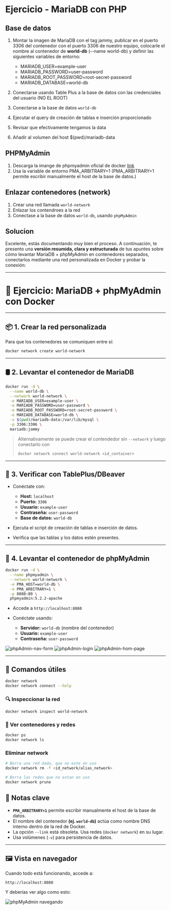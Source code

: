 # Ejercicio - MariaDB con PHP

## Base de datos
1. Montar la imagen de MariaDB con el tag jammy, publicar en el puerto 3306 del contenedor con el puerto 3306 de nuestro equipo, colocarle el nombre al contenedor de __world-db__ (--name world-db) y definir las siguientes variables de entorno:
    * MARIADB_USER=example-user
    * MARIADB_PASSWORD=user-password
    * MARIADB_ROOT_PASSWORD=root-secret-password
    * MARIADB_DATABASE=world-db

2. Conectarse usando Table Plus a la base de datos con las credenciales del usuario (NO EL ROOT)
3. Conectarse a la base de datos ```world-db```
4. Ejecutar el query de creación de tablas e inserción proporcionado
5. Revisar que efectivamente tengamos la data
6. Añadir al volumen del host $(pwd)/mariadb-data

## PHPMyAdmin
1. Descarga la imange de phpmyadmin oficial de docker [link](https://hub.docker.com/_/phpmyadmin/tags)
2. Usa la variable de entorno PMA_ARBITRARY=1 (PMA_ARBITRARY=1 permite escribir manualmente el host de la base de datos.)

## Enlazar contenedores (network)
1. Crear una red llamada `world-network`
2. Enlazar los contendroes a la red
3. Conectase a la base de datos `world-db`, usando `phpMyAdmin`


## Solucion
Excelente, estás documentando muy bien el proceso. A continuación, te presento una **versión resumida, clara y estructurada** de tus apuntes sobre cómo levantar MariaDB + phpMyAdmin en contenedores separados, conectarlos mediante una red personalizada en Docker y probar la conexión:

---

# 🐳 Ejercicio: MariaDB + phpMyAdmin con Docker

---

## 📦 1. Crear la red personalizada

Para que los contenedores se comuniquen entre sí:

```bash
docker network create world-network
```

---

## 🛢️ 2. Levantar el contenedor de MariaDB

```bash
docker run -d \
  --name world-db \
  --network world-network \
  -e MARIADB_USER=example-user \
  -e MARIADB_PASSWORD=user-password \
  -e MARIADB_ROOT_PASSWORD=root-secret-password \
  -e MARIADB_DATABASE=world-db \
  -v $(pwd)/mariadb-data:/var/lib/mysql \
  -p 3306:3306 \
  mariadb:jammy
```
> Alternativamente se puede crear el contendedor sin `--network` y luego conectarlo con
> ```bash
> docker network connect world-network <id_container>
> ```
---

## 🧪 3. Verificar con TablePlus/DBeaver

* Conéctate con:

  * **Host:** `localhost`
  * **Puerto:** `3306`
  * **Usuario:** `example-user`
  * **Contraseña:** `user-password`
  * **Base de datos:** `world-db`
* Ejecuta el script de creación de tablas e inserción de datos.
* Verifica que las tablas y los datos estén presentes.


---

## 🧭 4. Levantar el contenedor de phpMyAdmin

```bash
docker run -d \
  --name phpmyadmin \
  --network world-network \
  -e PMA_HOST=world-db \
  -e PMA_ARBITRARY=1 \
  -p 8080:80 \
  phpmyadmin:5.2.2-apache
```

* Accede a `http://localhost:8080`
* Conéctate usando:

  * **Servidor:** `world-db` (nombre del contenedor)
  * **Usuario:** `example-user`
  * **Contraseña:** `user-password`


![phpAdmin-nav-form](imgs/01-phpMyAdmin-nav.png)
![phpAdmin-login](imgs/02-phpMyAdmin-login.png)
![phpAdmin-hom-page](imgs/03-phpMyAdmin-home.png)

---

## 🔧 Comandos útiles

```bash
docker network
docker network connect --help
```

### 🔍 Inspeccionar la red

```bash
docker network inspect world-network
```

### 📜 Ver contenedores y redes

```bash
docker ps
docker network ls
```

### Eliminar network

```bash
# Borra una red dada, que no este en uso
docker network rm -f <id_network/alias_network>

# Borra las redes que no estan en uso
docker network prune 
```

## 🧠 Notas clave

* **`PMA_ARBITRARY=1`** permite escribir manualmente el host de la base de datos.
* El nombre del contenedor **(ej. `world-db`)** actúa como nombre DNS interno dentro de la red de Docker.
* La opción `--link` está obsoleta. Usa redes (`docker network`) en su lugar.
* Usa volúmenes (`-v`) para persistencia de datos.

---

## 🖼️ Vista en navegador

Cuando todo está funcionando, accede a:

```
http://localhost:8080
```

Y deberías ver algo como esto:

![phpMyAdmin navegando](imgs/01-phpMyAdmin-nav.png)